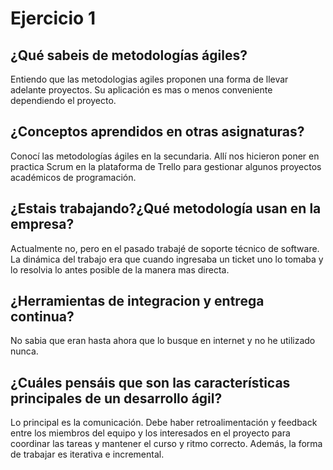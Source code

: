 # Ejercicio 1

## ¿Qué sabeis de metodologías ágiles?
Entiendo que las metodologias agiles proponen una forma de llevar adelante proyectos. Su aplicación es mas o menos conveniente dependiendo el proyecto.
## ¿Conceptos aprendidos en otras asignaturas?
Conocí las metodologías ágiles en la secundaria. Allí nos hicieron poner en practica Scrum en la plataforma de Trello para gestionar algunos proyectos académicos de programación.
## ¿Estais trabajando?¿Qué metodología usan en la empresa?
Actualmente no, pero en el pasado trabajé de soporte técnico de software. La dinámica del trabajo era que cuando ingresaba un ticket uno lo tomaba y lo resolvia lo antes posible de la manera mas directa.
## ¿Herramientas de integracion y entrega continua?
No sabia que eran hasta ahora que lo busque en internet y no he utilizado nunca.
## ¿Cuáles pensáis que son las características principales de un desarrollo ágil?
Lo principal es la comunicación. Debe haber retroalimentación y feedback entre los miembros del equipo y los interesados en el proyecto para coordinar las tareas y mantener el curso y ritmo correcto. Además, la forma de trabajar es iterativa e incremental.